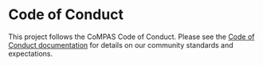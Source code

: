 <!--
SPDX-FileCopyrightText: 2021 Alliander N.V.

SPDX-License-Identifier: CC-BY-4.0
-->
# Code of Conduct

This project follows the CoMPAS Code of Conduct. Please see the [Code of Conduct documentation](https://com-pas.github.io/contributing/#code-of-conduct) for details on our community standards and expectations.